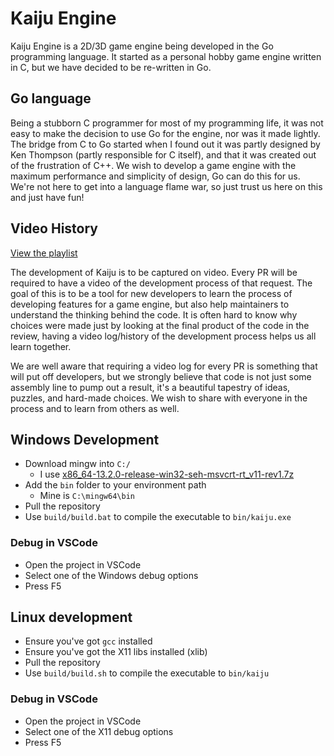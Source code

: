 # Kaiju Engine
Kaiju Engine is a 2D/3D game engine being developed in the Go programming language. It started as a personal hobby game engine written in C, but we have decided to be re-written in Go.

## Go language
Being a stubborn C programmer for most of my programming life, it was not easy to make the decision to use Go for the engine, nor was it made lightly. The bridge from C to Go started when I found out it was partly designed by Ken Thompson (partly responsible for C itself), and that it was created out of the frustration of C++. We wish to develop a game engine with the maximum performance and simplicity of design, Go can do this for us. We're not here to get into a language flame war, so just trust us here on this and just have fun!

## Video History
[View the playlist](https://www.youtube.com/playlist?list=PLwZ7-gKDdxn4MdyH6-t0It1lGUOAJ0aKz)

The development of Kaiju is to be captured on video. Every PR will be required to have a video of the development process of that request. The goal of this is to be a tool for new developers to learn the process of developing features for a game engine, but also help maintainers to understand the thinking behind the code. It is often hard to know why choices were made just by looking at the final product of the code in the review, having a video log/history of the development process helps us all learn together.

We are well aware that requiring a video log for every PR is something that will put off developers, but we strongly believe that code is not just some assembly line to pump out a result, it's a beautiful tapestry of ideas, puzzles, and hard-made choices. We wish to share with everyone in the process and to learn from others as well.

## Windows Development
- Download mingw into `C:/`
  - I use [x86_64-13.2.0-release-win32-seh-msvcrt-rt_v11-rev1.7z
](https://github.com/niXman/mingw-builds-binaries/releases)
- Add the `bin` folder to your environment path
  - Mine is `C:\mingw64\bin`
- Pull the repository
- Use `build/build.bat` to compile the executable to `bin/kaiju.exe`

### Debug in VSCode
- Open the project in VSCode
- Select one of the Windows debug options
- Press F5

## Linux development
- Ensure you've got `gcc` installed
- Ensure you've got the X11 libs installed (xlib)
- Pull the repository
- Use `build/build.sh` to compile the executable to `bin/kaiju`

### Debug in VSCode
- Open the project in VSCode
- Select one of the X11 debug options
- Press F5